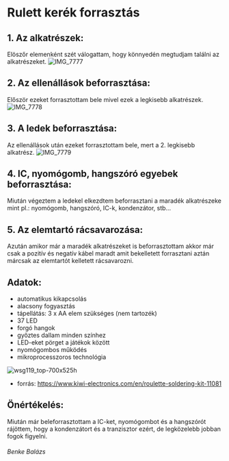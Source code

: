 # Rulett kerék forrasztás

## 1. Az alkatrészek:
Elöszőr elemenként szét válogattam, hogy könnyedén megtudjam találni az alkatrészeket.
![IMG_7777](https://github.com/user-attachments/assets/fcbc9b1e-b0e4-4ac5-b44a-8202907ab74b)

## 2. Az ellenállások beforrasztása:
Először ezeket forrasztottam bele mivel ezek a legkisebb alkatrészek.
![IMG_7778](https://github.com/user-attachments/assets/198b01c1-cf67-4ae4-af03-29459a8d9423)

## 3. A ledek beforrasztása:
Az ellenállások után ezeket forrasztottam bele, mert a 2. legkisebb alkatrész.
![IMG_7779](https://github.com/user-attachments/assets/20094fa2-ea0a-47b6-b4a7-ccafb038a78b)

## 4. IC, nyomógomb, hangszóró egyebek beforrasztása:
Miután végeztem a ledekel elkezdtem beforrasztani a maradék alkatrészeke mint pl.: nyomógomb, hangszóró, IC-k, kondenzátor, stb...

## 5. Az elemtartó rácsavarozása:
Azután amikor már a maradék alkatrészeket is beforrasztottam akkor már csak a pozitív és negatív kábel maradt amit bekelletett forrasztani aztán márcsak az elemtartót kelletett rácsavarozni.


## Adatok:
- automatikus kikapcsolás
- alacsony fogyasztás
- tápellátás: 3 x AA elem szükséges (nem tartozék)
- 37 LED
- forgó hangok
- győztes dallam minden színhez
- LED-eket pörget a játékok között
- nyomógombos működés
- mikroprocesszoros technológia

![wsg119_top-700x525h](https://github.com/user-attachments/assets/9aa80cb5-7d4b-4963-9210-182b1fcf3ac7)
- forrás: https://www.kiwi-electronics.com/en/roulette-soldering-kit-11081

## Önértékelés:
Miután már beleforrasztottam a IC-ket, nyomógombot és a hangszórót rájöttem, hogy a kondenzátort és a tranzisztor ezért, de legközelebb jobban fogok figyelni.

###### Benke Balázs
